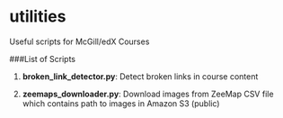 utilities
=========

Useful scripts for McGill/edX Courses

###List of Scripts
1) **broken_link_detector.py**: Detect broken links in course content

2) **zeemaps_downloader.py**: Download images from ZeeMap CSV file which contains path to images in Amazon S3 (public)
